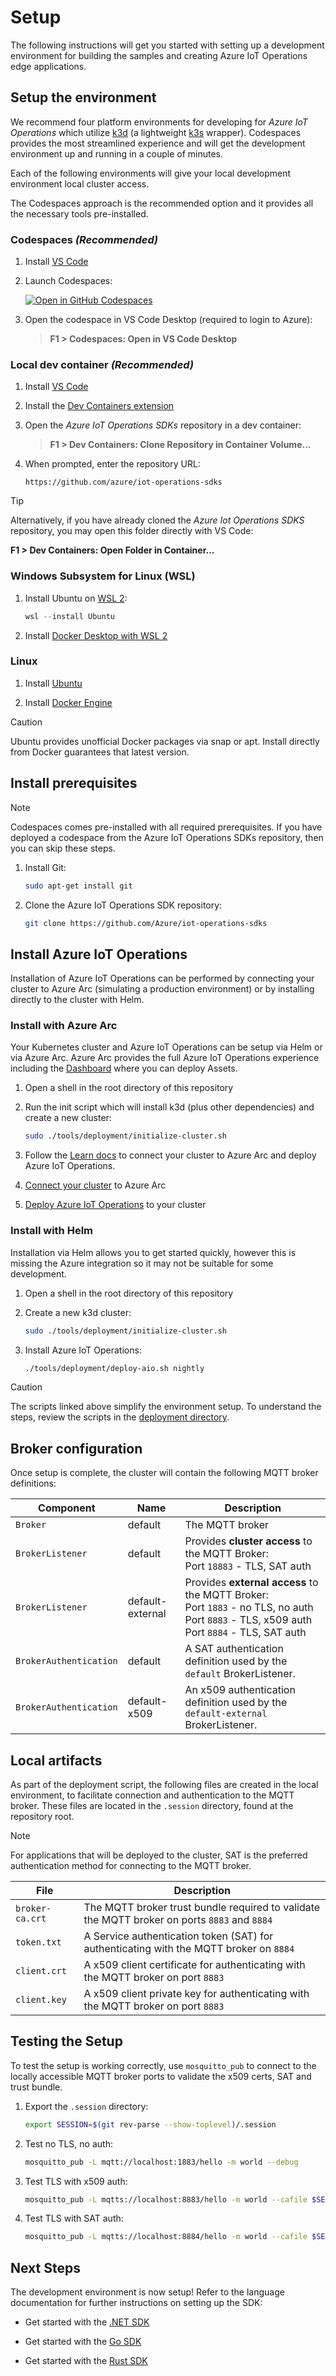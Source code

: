 # Setup

The following instructions will get you started with setting up a development environment for building the samples and creating Azure IoT Operations edge applications.

## Setup the environment

We recommend four platform environments for developing for *Azure IoT Operations* which utilize [k3d](https://k3d.io/#what-is-k3d) (a lightweight [k3s](https://k3s.io/) wrapper). Codespaces provides the most streamlined experience and will get the development environment up and running in a couple of minutes.

Each of the following environments will give your local development environment local cluster access.

The Codespaces approach is the recommended option and it provides all the necessary tools pre-installed.

### Codespaces *(Recommended)*

1. Install [VS Code](https://code.visualstudio.com/)

1. Launch Codespaces:

    [![Open in GitHub Codespaces](https://github.com/codespaces/badge.svg)](https://codespaces.new/Azure/iot-operations-sdks?hide_repo_select=true&editor=vscode)

1. Open the codespace in VS Code Desktop (required to login to Azure):

    > **F1 > Codespaces: Open in VS Code Desktop**

### Local dev container *(Recommended)*

1. Install [VS Code](https://code.visualstudio.com/)

1. Install the [Dev Containers extension](https://marketplace.visualstudio.com/items?itemName=ms-vscode-remote.remote-containers)

1. Open the *Azure IoT Operations SDKs* repository in a dev container:

    > **F1 > Dev Containers: Clone Repository in Container Volume...**

1. When prompted, enter the repository URL:

    ```
    https://github.com/azure/iot-operations-sdks
    ```

> [!TIP]
> Alternatively, if you have already cloned the *Azure Iot Operations SDKS* repository, you may open this folder directly with VS Code:
>
> **F1 > Dev Containers: Open Folder in Container...**

### Windows Subsystem for Linux (WSL)

1. Install Ubuntu on [WSL 2](https://learn.microsoft.com/windows/wsl/install):

    ```powershell
    wsl --install Ubuntu
    ```

1. Install [Docker Desktop with WSL 2](https://docs.docker.com/desktop/features/wsl/)

### Linux

1. Install [Ubuntu](https://ubuntu.com/download/desktop)

1. Install [Docker Engine](https://docs.docker.com/engine/install/ubuntu/)

> [!CAUTION]
> Ubuntu provides unofficial Docker packages via snap or apt. Install directly from Docker guarantees that latest version.

## Install prerequisites

> [!NOTE]
> Codespaces comes pre-installed with all required prerequisites. If you have deployed a codespace from the Azure IoT Operations SDKs repository, then you can skip these steps.

1. Install Git:

    ```bash
    sudo apt-get install git
    ```

1. Clone the Azure IoT Operations SDK repository:

    ```bash
    git clone https://github.com/Azure/iot-operations-sdks
    ```

## Install Azure IoT Operations

Installation of Azure IoT Operations can be performed by connecting your cluster to Azure Arc (simulating a production environment) or by installing directly to the cluster with Helm.

### Install with Azure Arc

Your Kubernetes cluster and Azure IoT Operations can be setup via Helm or via Azure Arc. Azure Arc provides the full Azure IoT Operations experience including the [Dashboard](https://iotoperations.azure.com) where you can deploy Assets.

1. Open a shell in the root directory of this repository

1. Run the init script which will install k3d (plus other dependencies) and create a new cluster:

    ```bash
    sudo ./tools/deployment/initialize-cluster.sh
    ```

1. Follow the [Learn docs](https://learn.microsoft.com/azure/iot-operations/get-started-end-to-end-sample/quickstart-deploy?tabs=codespaces) to connect your cluster to Azure Arc and deploy Azure IoT Operations.

1. [Connect your cluster](https://learn.microsoft.com/azure/iot-operations/deploy-iot-ops/howto-prepare-cluster?tabs=ubuntu#arc-enable-your-cluster)
 to Azure Arc

1. [Deploy Azure IoT Operations](https://learn.microsoft.com/azure/iot-operations/deploy-iot-ops/howto-deploy-iot-operations?tabs=cli) to your cluster

### Install with Helm

Installation via Helm allows you to get started quickly, however this is missing the Azure integration so it may not be suitable for some development.

1. Open a shell in the root directory of this repository

1. Create a new k3d cluster:

    ```bash
    sudo ./tools/deployment/initialize-cluster.sh
    ```

1. Install Azure IoT Operations:

    ```bash
    ./tools/deployment/deploy-aio.sh nightly
    ```

> [!CAUTION]
> The scripts linked above simplify the environment setup. To understand the steps, review the scripts in the [deployment directory](/tools/deployment/).

## Broker configuration

Once setup is complete, the cluster will contain the following MQTT broker definitions:

| Component | Name | Description |
|-|-|-|
| `Broker` | default | The MQTT broker |
| `BrokerListener` | default | Provides **cluster access** to the MQTT Broker:</br>Port `18883` - TLS, SAT auth |
| `BrokerListener` | default-external | Provides **external access** to the MQTT Broker:</br>Port `1883` - no TLS, no auth</br>Port `8883` - TLS, x509 auth</br>Port `8884` - TLS, SAT auth
| `BrokerAuthentication` | default | A SAT authentication definition used by the `default` BrokerListener.
| `BrokerAuthentication` | default-x509 | An x509 authentication definition used by the `default-external` BrokerListener.

## Local artifacts

As part of the deployment script, the following files are created in the local environment, to facilitate connection and authentication to the MQTT broker. These files are located in the `.session` directory, found at the repository root.

> [!NOTE]
> For applications that will be deployed to the cluster, SAT  is the preferred authentication method for connecting to the MQTT broker.

| File | Description |
|-|-|
| `broker-ca.crt` | The MQTT broker trust bundle required to validate the MQTT broker on ports `8883` and `8884`
| `token.txt` | A Service authentication token (SAT) for authenticating with the MQTT broker on `8884`
| `client.crt` | A x509 client certificate for authenticating with the MQTT broker on port `8883`
| `client.key` | A x509 client private key for authenticating with the MQTT broker on port `8883`

## Testing the Setup

To test the setup is working correctly, use `mosquitto_pub` to connect to the locally accessible MQTT broker ports to validate the x509 certs, SAT and trust bundle.

1. Export the `.session` directory:

    ```bash
    export SESSION=$(git rev-parse --show-toplevel)/.session
    ```

1. Test no TLS, no auth:

    ```bash
    mosquitto_pub -L mqtt://localhost:1883/hello -m world --debug
    ```

1. Test TLS with x509 auth:

    ```bash
    mosquitto_pub -L mqtts://localhost:8883/hello -m world --cafile $SESSION/broker-ca.crt --cert $SESSION/client.crt --key $SESSION/client.key --debug
    ```

1. Test TLS with SAT auth:

    ```bash
    mosquitto_pub -L mqtts://localhost:8884/hello -m world --cafile $SESSION/broker-ca.crt -D CONNECT authentication-method K8S-SAT -D CONNECT authentication-data $(cat $SESSION/token.txt) --debug
    ```

## Next Steps

The development environment is now setup! Refer to the language documentation for further instructions on setting up the SDK:

* Get started with the [.NET SDK ](/dotnet/)

* Get started with the [Go SDK](/go/)

* Get started with the [Rust SDK](/rust/)
